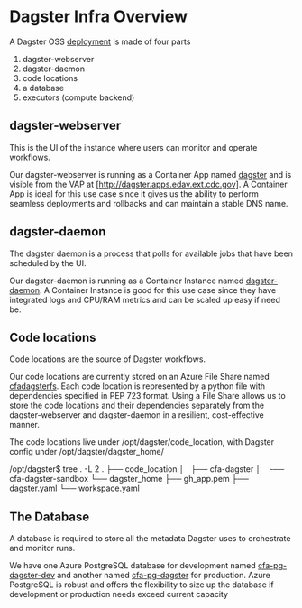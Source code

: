 # Dagster Infra Overview

A Dagster OSS [deployment](https://docs.dagster.io/deployment/oss/oss-deployment-architecture) is made of four parts
1. dagster-webserver
2. dagster-daemon
3. code locations
4. a database
5. executors (compute backend)

## dagster-webserver

This is the UI of the instance where users can monitor and operate workflows.

Our dagster-webserver is running as a Container App named [dagster](https://portal.azure.com/#@ext.cdc.gov/resource/subscriptions/ef340bd6-2809-4635-b18b-7e6583a8803b/resourceGroups/EXT-EDAV-CFA-PRD/providers/Microsoft.App/containerApps/dagster/containerapp) and is visible from the VAP at [http://dagster.apps.edav.ext.cdc.gov].
A Container App is ideal for this use case since it gives us the ability to perform seamless deployments and rollbacks and can maintain a stable DNS name.

## dagster-daemon

The dagster daemon is a process that polls for available jobs that have been scheduled by the UI.

Our dagster-daemon is running as a Container Instance named [dagster-daemon](https://portal.azure.com/#@ext.cdc.gov/resource/subscriptions/ef340bd6-2809-4635-b18b-7e6583a8803b/resourceGroups/ext-edav-cfa-prd/providers/Microsoft.ContainerInstance/containerGroups/dagster-daemon/overview). A Container Instance is good for this use case since they have integrated logs and CPU/RAM metrics and can be scaled up easy if need be.

## Code locations

Code locations are the source of Dagster workflows. 

Our code locations are currently stored on an Azure File Share named [cfadagsterfs](https://portal.azure.com/#@ext.cdc.gov/resource/subscriptions/ef340bd6-2809-4635-b18b-7e6583a8803b/resourceGroups/EXT-EDAV-CFA-PRD/providers/Microsoft.Storage/storageAccounts/cfadagsterfs/fileList). Each code location is represented by a python file with dependencies specified in PEP 723 format. Using a File Share allows us to store the code locations and their dependencies separately from the dagster-webserver and dagster-daemon in a resilient, cost-effective manner.

The code locations live under /opt/dagster/code_location, with Dagster config under /opt/dagster/dagster_home/

/opt/dagster$ tree . -L 2
.
├── code_location
│   ├── cfa-dagster
│   └── cfa-dagster-sandbox
└── dagster_home
    ├── gh_app.pem
    ├── dagster.yaml
    └── workspace.yaml

## The Database

A database is required to store all the metadata Dagster uses to orchestrate and monitor runs.

We have one Azure PostgreSQL database for development named [cfa-pg-dagster-dev](https://portal.azure.com/#@ext.cdc.gov/resource/subscriptions/ef340bd6-2809-4635-b18b-7e6583a8803b/resourceGroups/EXT-EDAV-CFA-PRD/providers/Microsoft.DBforPostgreSQL/flexibleServers/cfa-pg-dagster-dev/overview) and another named [cfa-pg-dagster](https://portal.azure.com/#@ext.cdc.gov/resource/subscriptions/ef340bd6-2809-4635-b18b-7e6583a8803b/resourceGroups/EXT-EDAV-CFA-PRD/providers/Microsoft.DBforPostgreSQL/flexibleServers/cfa-pg-dagster/overview) for production.
Azure PostgreSQL is robust and offers the flexibility to size up the database if development or production needs exceed current capacity
